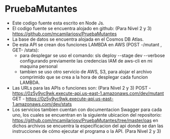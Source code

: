 # PruebaMutantes
 - Este codigo fuente esta escrito en Node Js.
 - El codigo fuente se encuentra alojado en github: (Para Nivel 2 y 3)
    https://github.com/mcamilariosv/PruebaMutantes
 - La base de datos se encuentra alojada en el Cosmos DB Atlas.
 - De esta API se crean dos funciones LAMBDA en AWS (POST -/mutant , GET- /stats):
    - para desplegar se uso el comando: sls deploy --stage dev --verbose
        configurando previamente las credencias IAM de aws-cli en mi maquina personal
    - tambien se uso otro servicio de AWS, S3, para alojar el archivo comprimido que se crea a la hora de desplegar cada funcion LAMBDA.
 - Las URLs para las APIs o funciones son: (Para Nivel 2 y 3)
    POST - https://0z5y9yc9wk.execute-api.us-east-1.amazonaws.com/dev/mutant
    GET - https://0z5y9yc9wk.execute-api.us-east-1.amazonaws.com/dev/stats
 - Los servicios tambien cuentan con documentacion Swagger para cada uno, los cuales se encuentran
     en la siguiente ubicacion del repositorio:
        https://github.com/mcamilariosv/PruebaMutantes/tree/master/oas
    en dichos archivos se encuentra la especificacion del api donde se dan las instrucciones de cómo ejecutar el programa o la API. (Para Nivel 2 y 3)